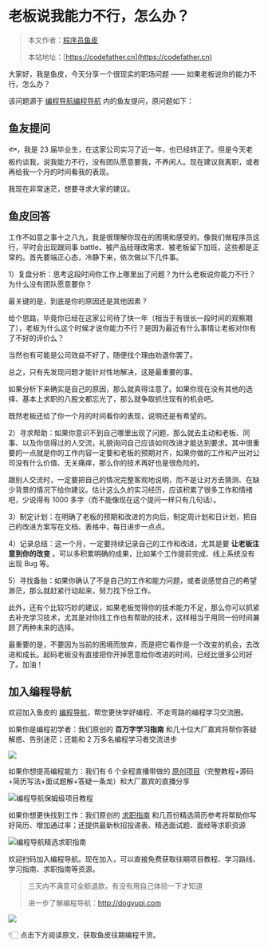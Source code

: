 # 老板说我能力不行，怎么办？

> 本文作者：[程序员鱼皮](https://yuyuanweb.feishu.cn/wiki/Abldw5WkjidySxkKxU2cQdAtnah)
>
> 本站地址：[https://codefather.cn](https://codefather.cn)

大家好，我是鱼皮，今天分享一个很现实的职场问题 —— 如果老板说你的能力不行，怎么办？

该问题源于 [编程导航编程导航](https://mp.weixin.qq.com/s/eNjauC-3361z-l7fy3VssA) 内的鱼友提问，原问题如下：



## 鱼友提问

🐟，我是 23 届毕业生，在这家公司实习了近一年，也已经转正了。但是今天老板约谈我，说我能力不行，没有团队愿意要我，不养闲人。现在建议我离职，或者再给我一个月的时间看我的表现。

我现在非常迷茫，想要寻求大家的建议。



## 鱼皮回答

工作不如意之事十之八九，我是很理解你现在的困境和感受的。像我们做程序员这行，平时会出现跟同事 battle、被产品经理改需求、被老板留下加班，这些都是正常的。首先要端正心态，冷静下来，依次做以下几件事。



1）复盘分析：思考这段时间你工作上哪里出了问题？为什么老板说你能力不行？为什么没有团队愿意要你？

最关键的是，到底是你的原因还是其他因素？



给个思路，毕竟你已经在这家公司待了快一年（相当于有很长一段时间的观察期了），老板为什么这个时候才说你能力不行？是因为最近有什么事情让老板对你有了不好的评价么？



当然也有可能是公司效益不好了，随便找个理由劝退你罢了。

总之，只有先发现问题才能针对性地解决，这是最重要的事。



如果分析下来确实是自己的原因，那么就真得注意了。如果你现在没有其他的选择、基本上求职的八股文都忘光了，那么就争取抓住现有的机会吧。

既然老板还给了你一个月的时间看你的表现，说明还是有希望的。



2）寻求帮助：如果你意识不到自己哪里出现了问题，那么就去主动和老板、同事、以及你信得过的人交流，礼貌询问自己应该如何改进才能达到要求。其中很重要的一点就是你的工作内容一定要和老板的预期对齐，如果你做的工作和产出对公司没有什么价值、无关痛痒，那么你的技术再好也是很危险的。

跟别人交流时，一定要把自己的情况完整客观地说明，而不是让对方去猜测、在缺少背景的情况下给你建议。估计这么久的实习经历，应该积累了很多工作和情绪吧，少说得有 1000 多字（而不能像现在这个提问一样只有几句话）。



3）制定计划：在明确了老板的预期和改进的方向后，制定周计划和日计划，把自己的改进方案写在文档、表格中，每日进步一点点。



4）记录总结：这一个月，一定要持续记录自己的工作和改进，尤其是要 **让老板注意到你的改变** 。可以多积累明确的成果，比如某个工作提前完成、线上系统没有出现 Bug 等。



5）寻找备胎：如果你确认了不是自己的工作和能力问题，或者说感觉自己的希望渺茫，那么就赶紧行动起来，努力找下份工作。

此外，还有个比较巧妙的建议，如果老板觉得你的技术能力不足，那么你可以抓紧去补充学习技术，尤其是对你找工作也有帮助的技术，这样相当于用同一份时间兼顾了两种未来的选择。



最重要的是，不要因为当前的困境而放弃，而是把它看作是一个改变的机会，去改进和成长。起码老板没有直接把你开掉愿意给你改进的时间，已经比很多公司好了。加油！



## 加入编程导航

欢迎加入鱼皮的 [编程导航](https://mp.weixin.qq.com/s/eNjauC-3361z-l7fy3VssA)，帮您更快学好编程、不走弯路的编程学习交流圈。

如果你是编程初学者：我们原创的 **百万字学习指南** 和几十位大厂嘉宾将帮你答疑解惑、告别迷茫；还能和 2 万多名编程学习者交流进步

![](https://pic.yupi.icu/1/image-20231030172946329-20231030175405043.png)

如果你想提高编程能力：我们有 6 个全程直播带做的 [原创项目](https://mp.weixin.qq.com/s?__biz=MzI1NDczNTAwMA==&mid=2247549104&idx=2&sn=a97cee08fc844504affe70733da4b85c&chksm=e9c2e747deb56e511519d7229cc866bc7c43909574cabd495b34c1708c6fd002640be0146a40&token=2008340046&lang=zh_CN#rd)（完整教程+源码+简历写法+面试题解+答疑一条龙）和大厂嘉宾的直播分享

![编程导航保姆级项目教程](https://pic.yupi.icu/1/6117395a-d580-48c2-a55d-59fb905e0780.png)

如果你想更快找到工作：我们原创的 [求职指南](https://mp.weixin.qq.com/s/yiaSFm3W2Ao-YQVyKOAU7w) 和几百份精选简历参考将帮助你写好简历、增加通过率；还提供最新秋招投递表、精选面试题、面经等求职资源

![编程导航精选求职指南](https://pic.yupi.icu/1/image-20230926152543258.png)

欢迎扫码加入编程导航。现在加入，可以直接免费获取往期项目教程、学习路线、学习指南、求职指南等资源。

> 三天内不满意可全额退款，有没有用自己体验一下才知道
>
> 进一步了解编程导航：http://dogyupi.com

![](https://pic.yupi.icu/1/%E6%B5%B7%E6%8A%A5%20(1).png)

👇🏻 点击下方阅读原文，获取鱼皮往期编程干货。